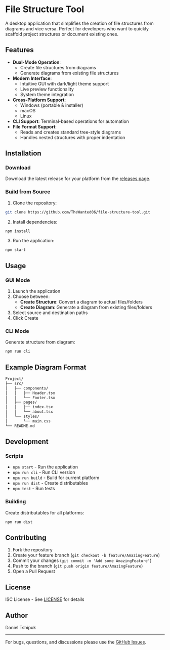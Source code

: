 # File Structure Tool

A desktop application that simplifies the creation of file structures from diagrams and vice versa. Perfect for developers who want to quickly scaffold project structures or document existing ones.

## Features

- **Dual-Mode Operation**: 
  - Create file structures from diagrams
  - Generate diagrams from existing file structures
- **Modern Interface**:
  - Intuitive GUI with dark/light theme support
  - Live preview functionality
  - System theme integration
- **Cross-Platform Support**:
  - Windows (portable & installer)
  - macOS
  - Linux
- **CLI Support**: Terminal-based operations for automation
- **File Format Support**: 
  - Reads and creates standard tree-style diagrams
  - Handles nested structures with proper indentation

## Installation

### Download

Download the latest release for your platform from the [releases page](https://github.com/TheWanted06/file-structure-tool/releases).

### Build from Source

1. Clone the repository:

```bash
git clone https://github.com/TheWanted06/file-structure-tool.git
```

2. Install dependencies:

```bash
npm install
```

3. Run the application:

```bash
npm start
```

## Usage

### GUI Mode

1. Launch the application
2. Choose between:
   - **Create Structure**: Convert a diagram to actual files/folders
   - **Create Diagram**: Generate a diagram from existing files/folders
3. Select source and destination paths
4. Click Create

### CLI Mode

Generate structure from diagram:

```bash
npm run cli
```

## Example Diagram Format

```bash
Project/
├── src/
│   ├── components/
│   │   ├── Header.tsx
│   │   └── Footer.tsx
│   ├── pages/
│   │   ├── index.tsx
│   │   └── about.tsx
│   └── styles/
│       └── main.css
└── README.md
```

## Development

### Scripts

- `npm start` - Run the application
- `npm run cli` - Run CLI version
- `npm run build` - Build for current platform
- `npm run dist` - Create distributables
- `npm test` - Run tests

### Building

Create distributables for all platforms:

```bash
npm run dist
```

## Contributing

1. Fork the repository
2. Create your feature branch (`git checkout -b feature/AmazingFeature`)
3. Commit your changes (`git commit -m 'Add some AmazingFeature'`)
4. Push to the branch (`git push origin feature/AmazingFeature`)
5. Open a Pull Request

## License

ISC License - See [LICENSE](LICENSE) for details

## Author

Daniel Tshipuk

---

For bugs, questions, and discussions please use the [GitHub Issues](https://github.com/TheWanted06/file-structure-tool/issues).

